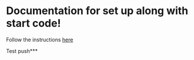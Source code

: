 # Documentation for set up along with start code!

Follow the instructions [here](https://github.com/Tech-at-DU/ACS1710-Web-Architecture/blob/master/Assignments/03-More-Forms.md)

Test push***
